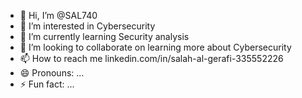 - 👋 Hi, I’m @SAL740
- 👀 I’m interested in Cybersecurity 
- 🌱 I’m currently learning Security analysis 
- 💞️ I’m looking to collaborate on learning more about Cybersecurity 
- 📫 How to reach me linkedin.com/in/salah-al-gerafi-335552226
- 😄 Pronouns: ...
- ⚡ Fun fact: ...

<!---
SAL740/SAL740 is a ✨ special ✨ repository because its `README.md` (this file) appears on your GitHub profile.
You can click the Preview link to take a look at your changes.
--->
